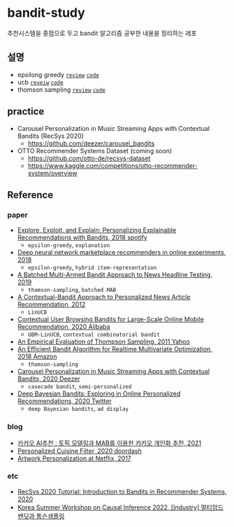 # bandit-study
추천시스템을 중점으로 두고 bandit 알고리즘 공부한 내용을 정리하는 레포

## 설명
- epsilong greedy [`review`](./01_epsilon_greedy.md) [`code`](./notebook/epsilon_greedy.ipynb)
- ucb [`reveiw`](./02_ucb.md) [`code`](./notebook/ucb.ipynb)
- thomson sampling [`review`](./03_thomson_sampling.md) [`code`](./notebook/thomson_sampling.ipynb)

## practice
- Carousel Personalization in Music Streaming Apps with Contextual Bandits (RecSys 2020)
  - https://github.com/deezer/carousel_bandits
- OTTO Recommender Systems Dataset (coming soon)
  - https://github.com/otto-de/recsys-dataset
  - https://www.kaggle.com/competitions/otto-recommender-system/overview

## Reference

### paper
- [Explore, Exploit, and Explain: Personalizing Explainable Recommendations with Bandits, 2018 spotify](https://static1.squarespace.com/static/5ae0d0b48ab7227d232c2bea/t/5ba849e3c83025fa56814f45/1537755637453/BartRecSys.pdf)
  - `epsilon-greedy`, `explanation`
- [Deep neural network marketplace recommenders in online experiments, 2018](https://arxiv.org/abs/1809.02130)
  - `epsilon-greedy`, `hybrid item-representation`
- [A Batched Multi-Armed Bandit Approach to News Headline Testing, 2019](https://arxiv.org/pdf/1908.06256)
  - `thomson-sampling`, `batched MAB`
- [A Contextual-Bandit Approach to Personalized News Article Recommendation, 2012](https://arxiv.org/abs/1003.0146)
  - `LinUCB`
- [Contextual User Browsing Bandits for Large-Scale Online Mobile Recommendation, 2020 Alibaba](https://arxiv.org/pdf/2008.09368)
  - `UBM-LinUCB`, `contextual combinatorial bandit`
- [An Empirical Evaluation of Thompson Sampling, 2011 Yahoo](https://papers.nips.cc/paper_files/paper/2011/file/e53a0a2978c28872a4505bdb51db06dc-Paper.pdf)
- [An Efficient Bandit Algorithm for Realtime Multivariate Optimization, 2018 Amazon](https://arxiv.org/abs/1810.09558)
  - `thomson-sampling`
- [Carousel Personalization in Music Streaming Apps with Contextual Bandits, 2020 Deezer](https://arxiv.org/pdf/2009.06546)
  - `casecade bandit`, `semi-personalized`
- [Deep Bayesian Bandits: Exploring in Online Personalized Recommendations, 2020 Twitter](https://arxiv.org/pdf/2008.00727)
  - `deep Bayesian bandits`, `ad display`

### blog
- [카카오 AI추천 : 토픽 모델링과 MAB를 이용한 카카오 개인화 추천, 2021](https://tech.kakao.com/posts/445)
- [Personalized Cuisine Filter, 2020 doordash](https://careersatdoordash.com/blog/personalized-cuisine-filter/)
- [Artwork Personalization at Netflix, 2017](https://netflixtechblog.com/artwork-personalization-c589f074ad76)

### etc
- [RecSys 2020 Tutorial: Introduction to Bandits in Recommender Systems, 2020](https://www.youtube.com/watch?v=rDjCfQJ_sYY&t=6s)
- [Korea Summer Workshop on Causal Inference 2022, [Industry] 멀티암드밴딧과 톰슨샘플링](https://www.youtube.com/watch?v=ffdazvIDfTM)